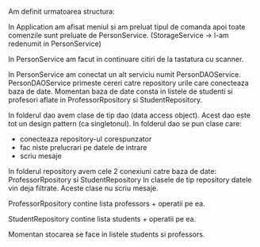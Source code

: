 Am definit urmatoarea structura:

In Application am afisat meniul si am preluat tipul de comanda
apoi toate comenzile sunt preluate de PersonService.
(StorageService -> l-am redenumit in PersonService)

In PersonService am facut in continuare citiri de la tastatura cu scanner.

In PersonService am conectat un alt serviciu numit PersonDAOService.
PersonDAOService primeste cereri catre repository urile care conecteaza baza de date.
Momentan baza de date consta in listele de studenti si profesori aflate in ProfessorRpository si StudentRepository.

In folderul dao avem clase de tip dao (data access object). 
Acest dao este tot un design pattern (ca singletonul).
In folderul dao se pun clase care:
- conecteaza repository-ul corespunzator 
- fac niste prelucrari pe datele de intrare 
- scriu mesaje 

In folderul repository avem cele 2 conexiuni catre baza de date:
ProfessorRpository si StudentRepository
In clasele de tip repository datele vin deja filtrate. Aceste clase nu scriu mesaje.

ProfessorRpository contine lista professors + operatii pe ea.

StudentRepository contine lista students + operatii pe ea.

Momentan stocarea se face in listele students si professors.
